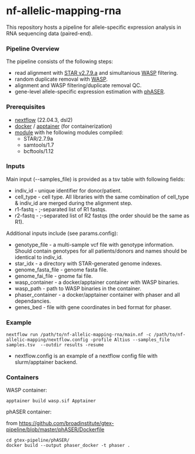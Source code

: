 # nf-allelic-mapping-rna

This repository hosts a pipeline for allele-specific expression analysis in RNA sequencing data (paired-end). 

### Pipeline Overview
The pipeline consists of the following steps:

- read alignment with [STAR v2.7.9.a](https://github.com/alexdobin/STAR) and simultanious [WASP](https://github.com/bmvdgeijn/WASP) filtering.
- random duplicate removal with [WASP](https://github.com/bmvdgeijn/WASP).
- alignment and WASP filtering/duplicate removal QC.
- gene-level allele-specific expression estimation with [phASER](https://github.com/secastel/phaser).

### Prerequisites
- [nextflow](https://www.nextflow.io/) (22.04.3, dsl2)
- [docker](https://www.docker.com/) / [apptainer](https://apptainer.org) (for containerization)
- [module](https://github.com/cea-hpc/modules/tree/main) with he following modules compiled:
  - STAR/2.7.9a
  - samtools/1.7
  - bcftools/1.12

### Inputs
Main input (--samples_file) is provided as a tsv table with following fields:
 - indiv_id - unique identifier for donor/patient.
 - cell_type - cell type. All libraries with the same combination of cell_type & indiv_id are merged during the alignment step.
 - r1-fastq - ;-separated list of R1 fastqs.
 - r2-fastq - ;-separated list of R2 fastqs (the order should be the same as R1).

Additional inputs include (see params.config):
 - genotype_file - a multi-sample vcf file with genotype information. Should contain genotypes for all patients/donors and names should be identical to indiv_id.
 - star_idx - a directory with STAR-generated genome indexes.
 - genome_fasta_file - genome fasta file.
 - genome_fai_file - gnome fai file.
 - wasp_container - a docker/apptainer container with WASP binaries.
 - wasp_path - path to WASP binaries in the container.
 - phaser_container - a docker/apptainer container with phaser and all dependancies.
 - genes_bed - file with gene coordinates in bed format for phaser.

### Example

```
nextflow run /path/to/nf-allelic-mapping-rna/main.nf -c /path/to/nf-allelic-mapping/nextflow.config -profile Altius --samples_file samples.tsv  --outdir results -resume
```
- nextflow.config is an example of a nextflow config file with slurm/apptainer backend.

### Containers

WASP container:
```
apptainer build wasp.sif Apptainer 
```

phASER container:

from https://github.com/broadinstitute/gtex-pipeline/blob/master/phASER/Dockerfile
```
cd gtex-pipeline/phASER/
docker build --output phaser_docker -t phaser .
```
